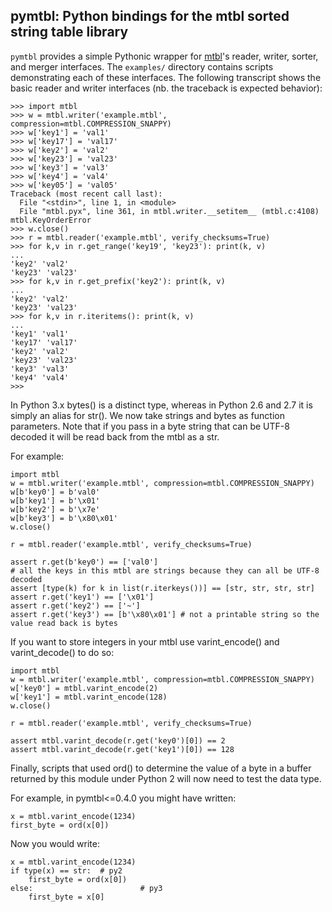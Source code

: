 pymtbl: Python bindings for the mtbl sorted string table library
----------------------------------------------------------------

`pymtbl` provides a simple Pythonic wrapper for
[mtbl](https://github.com/farsightsec/mtbl)'s reader, writer, sorter, and
merger interfaces. The `examples/` directory contains scripts demonstrating
each of these interfaces. The following transcript shows the basic reader and
writer interfaces (nb. the traceback is expected behavior):

    >>> import mtbl
    >>> w = mtbl.writer('example.mtbl', compression=mtbl.COMPRESSION_SNAPPY)
    >>> w['key1'] = 'val1'
    >>> w['key17'] = 'val17'
    >>> w['key2'] = 'val2'
    >>> w['key23'] = 'val23'
    >>> w['key3'] = 'val3'
    >>> w['key4'] = 'val4'
    >>> w['key05'] = 'val05'
    Traceback (most recent call last):
      File "<stdin>", line 1, in <module>
      File "mtbl.pyx", line 361, in mtbl.writer.__setitem__ (mtbl.c:4108)
    mtbl.KeyOrderError
    >>> w.close()
    >>> r = mtbl.reader('example.mtbl', verify_checksums=True)
    >>> for k,v in r.get_range('key19', 'key23'): print(k, v)
    ... 
    'key2' 'val2'
    'key23' 'val23'
    >>> for k,v in r.get_prefix('key2'): print(k, v)
    ... 
    'key2' 'val2'
    'key23' 'val23'
    >>> for k,v in r.iteritems(): print(k, v)
    ... 
    'key1' 'val1'
    'key17' 'val17'
    'key2' 'val2'
    'key23' 'val23'
    'key3' 'val3'
    'key4' 'val4'
    >>>


In Python 3.x bytes() is a distinct type, whereas in Python 2.6 and 2.7 
it is simply an alias for str(). We now take strings and bytes as function parameters. Note that if you pass in a byte 
string that can be UTF-8 decoded it will be read back from the mtbl as a str.

For example:

```
import mtbl
w = mtbl.writer('example.mtbl', compression=mtbl.COMPRESSION_SNAPPY)
w[b'key0'] = b'val0'
w[b'key1'] = b'\x01'
w[b'key2'] = b'\x7e'
w[b'key3'] = b'\x80\x01'
w.close()

r = mtbl.reader('example.mtbl', verify_checksums=True)

assert r.get(b'key0') == ['val0']
# all the keys in this mtbl are strings because they can all be UTF-8 decoded
assert [type(k) for k in list(r.iterkeys())] == [str, str, str, str]
assert r.get('key1') == ['\x01']
assert r.get('key2') == ['~']
assert r.get('key3') == [b'\x80\x01'] # not a printable string so the value read back is bytes
```

If you want to store integers in your mtbl use varint_encode() and varint_decode() to do so:

```
import mtbl
w = mtbl.writer('example.mtbl', compression=mtbl.COMPRESSION_SNAPPY)
w['key0'] = mtbl.varint_encode(2)
w['key1'] = mtbl.varint_encode(128)
w.close()

r = mtbl.reader('example.mtbl', verify_checksums=True)

assert mtbl.varint_decode(r.get('key0')[0]) == 2
assert mtbl.varint_decode(r.get('key1')[0]) == 128
```


Finally, scripts that used ord() to determine the value of a byte in a buffer returned
by this module under Python 2 will now need to test the data type. 

For example, in pymtbl<=0.4.0 you might have written:

```
x = mtbl.varint_encode(1234)
first_byte = ord(x[0])
```

Now you would write:

```
x = mtbl.varint_encode(1234)
if type(x) == str:  # py2
    first_byte = ord(x[0])
else:                        # py3
    first_byte = x[0]
```
